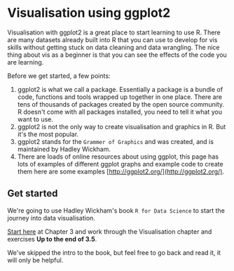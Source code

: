 # Visualisation using ggplot2

Visualisation with ggplot2 is a great place to start learning to use R. There are many datasets already built into R that you can use to develop for vis skills without getting stuck on data cleaning and data wrangling. The nice thing about vis as a beginner is that you can see the effects of the code you are learning.      

Before we get started, a few points:   
1. ggplot2 is what we call a package. Essentially a package is a bundle of code, functions and tools wrapped up together in one place. There are tens of thousands of packages created by the open source community. R doesn't come with all packages installed, you need to tell it what you want to use.  
2. ggplot2 is not the only way to create visualisation and graphics in R. But it's the most popular. 
2. ggplot2 stands for the `Grammer of Graphics` and was created, and is maintained by Hadley Wickham.
3. There are loads of online resources about using ggplot, this page has lots of examples of different ggplot graphs and example code to create them here are some examples [http://ggplot2.org/](http://ggplot2.org/).


## Get started
We're going to use Hadley Wickham's book `R for Data Science` to start the journey into data visualisation.

[Start here](http://r4ds.had.co.nz/data-visualisation.html) at Chapter 3 and work through the Visualisation chapter and exercises __Up to the end of 3.5__.    

We've skipped the intro to the book, but feel free to go back and read  it, it will only be helpful. 


